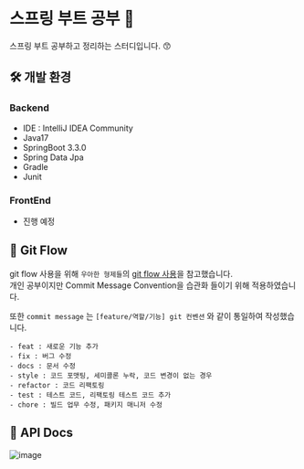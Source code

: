 # 스프링 부트 공부 🥕

스프링 부트 공부하고 정리하는 스터디입니다. 😙

## 🛠️ 개발 환경

 ### Backend
* IDE : IntelliJ IDEA Community
* Java17
* SpringBoot 3.3.0
* Spring Data Jpa
* Gradle
* Junit

### FrontEnd
* 진행 예정

## 🤝 Git Flow

git flow 사용을 위해 `우아한 형제들`의 [git flow 사용](https://techblog.woowahan.com/2553/)을 참고했습니다.
<br>개인 공부이지만 Commit Message Convention을 습관화 들이기 위해 적용하였습니다.

또한 `commit message` 는 `[feature/역할/기능] git 컨벤션` 와 같이 통일하여 작성했습니다.

```update : 기존의 기능 수정
- feat : 새로운 기능 추가
- fix : 버그 수정
- docs : 문서 수정
- style : 코드 포맷팅, 세미콜론 누락, 코드 변경이 없는 경우
- refactor : 코드 리팩토링
- test : 테스트 코드, 리팩토링 테스트 코드 추가
- chore : 빌드 업무 수정, 패키지 매니저 수정
```

## 📝 API Docs
![image](https://github.com/sengmin14/Spring_Boot/assets/140876841/4747ef26-8899-45e1-8f3a-2c8318c3c0ee)

